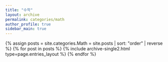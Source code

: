 ```yaml
---
title: "수학"
layout: archive
permalink: categories/math
author_profile: true
sidebar_main: true
---
```


{% assign posts = site.categories.Math = site.posts | sort: "order" | reverse %}
{% for post in posts %}
    {% include archive-single2.html type=page.entries_layout %}
{% endfor %}